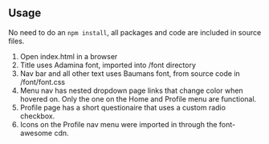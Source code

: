 ## Usage

No need to do an `npm install`, all packages and code are included in source files. 

1. Open index.html in a browser
2. Title uses Adamina font, imported into /font directory
3. Nav bar and all other text uses Baumans font, from source code in /font/font.css
4. Menu nav has nested dropdown page links that change color when hovered on. Only the one on the Home and Profile menu are functional. 
5. Profile page has a short questionaire that uses a custom radio checkbox. 
6. Icons on the Profile nav menu were imported in through the font-awesome cdn.
